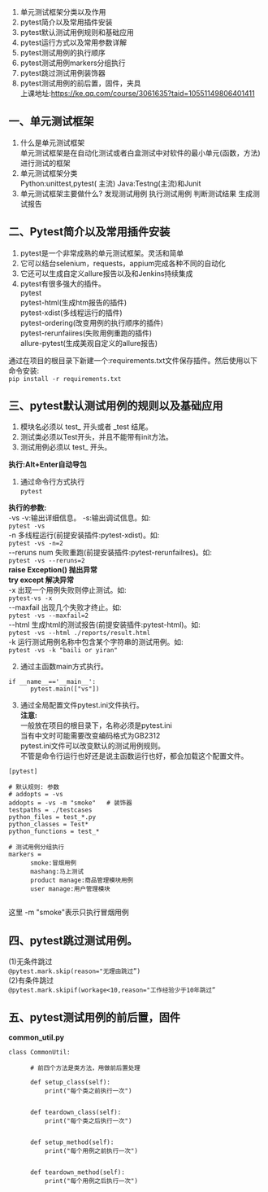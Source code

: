 1. 单元测试框架分类以及作用  
2. pytest简介以及常用插件安装  
3. pytest默认测试用例规则和基础应用
4. pytest运行方式以及常用参数详解
5. pytest测试用例的执行顺序
6. pytest测试用例markers分组执行
7. pytest跳过测试用例装饰器
8. pytest测试用例的前后置，固件，夹具  
上课地址:https://ke.qq.com/course/3061635?taid=10551149806401411


## 一、单元测试框架
1. 什么是单元测试框架  
单元测试框架是在自动化测试或者白盒测试中对软件的最小单元(函数，方法)进行测试的框架
2. 单元测试框架分类  
Python:unittest,pytest( 主流)
Java:Testng(主流)和Junit
3. 单元测试框架主要做什么?
发现测试用例
执行测试用例
判断测试结果
生成测试报告


## 二、Pytest简介以及常用插件安装
1. pytest是一个非常成熟的单元测试框架。灵活和简单
2. 它可以结台selenium，requests，appium完成各种不同的自动化
3. 它还可以生成自定义allure报告以及和Jenkins持续集成
4. pytest有很多强大的插件。  
      pytest  
      pytest-html(生成htm报告的插件)  
      pytest-xdist(多线程运行的插件)  
      pytest-ordering(改变用例的执行顺序的插件)  
      pytest-rerunfaiires(失败用例重跑的插件)  
      allure-pytest(生成美观自定义的allure报告)

通过在项目的根目录下新建一个:requirements.txt文件保存插件。然后使用以下命令安装:  
```pip install -r requirements.txt```



## 三、pytest默认测试用例的规则以及基础应用
1. 模块名必须以 test_ 开头或者 _test 结尾。
2. 测试类必须以Test开头，并且不能带有init方法。
3. 测试用例必须以 test_ 开头。



**执行:Alt+Enter自动导包**

1. 通过命令行方式执行  
```pytest``` 

**执行的参数:**   
-vs   -v:输出详细信息。  -s:输出调试信息。如:  
```pytest -vs ```  
-n    多线程运行(前提安装插件:pytest-xdist)。如:  
```pytest -vs -n=2 ```  
--reruns num   失败重跑(前提安装插件:pytest-rerunfailres)。如:  
```pytest -vs --reruns=2 ```   
      **raise Exception()       抛出异常**  
      **try except              解决异常**  
-x    出现一个用例失败则停止测试。如:  
```pytest-vs -x ```   
--maxfail   出现几个失败才终止。如:  
```pytest -vs --maxfail=2 ```  
--html      生成html的测试报告(前提安装插件:pytest-html)。如:  
```pytest -vs --html ./reports/result.html ```  
-k    运行测试用例名称中包含某个字符串的测试用例。如:  
```pytest -vs -k "baili or yiran" ```



2. 通过主函数main方式执行。  
```
if __name__=='__main__':  
      pytest.main(["vs"]) 
```

3. 通过全局配置文件pytest.ini文件执行。  
**注意:**  
一般放在项目的根目录下，名称必须是pytest.ini    
当有中文时可能需要改变编码格式为GB2312     
pytest.ini文件可以改变默认的测试用例规则。    
不管是命令行运行也好还是说主函数运行也好，都会加载这个配置文件。  
```
[pytest]    

# 默认规则: 参数
# addopts = -vs 
addopts = -vs -m "smoke"   # 装饰器
testpaths = ./testcases
python_files = test_*.py
python_classes = Test*
python_functions = test_*

# 测试用例分组执行 
markers =
      smoke:冒烟用例
      mashang:马上测试
      product manage:商品管理模块用例
      user manage:用户管理模块
      
```
这里 -m "smoke"表示只执行冒烟用例  



## 四、pytest跳过测试用例。

(1)无条件跳过  
`@pytest.mark.skip(reason="无理由跳过”)`  
(2)有条件跳过  
`@pytest.mark.skipif(workage<10,reason="工作经验少于10年跳过”`


## 五、pytest测试用例的前后置，固件
**common_util.py**
```
class CommonUtil:

      # 前四个方法是类方法，用做前后置处理

      def setup_class(self):
          print("每个类之前执行一次")


      def teardown_class(self):
          print("每个类之后执行一次")


      def setup_method(self):
          print("每个用例之前执行一次")


      def teardown_method(self):
          print("每个用例之后执行一次")

```
 





